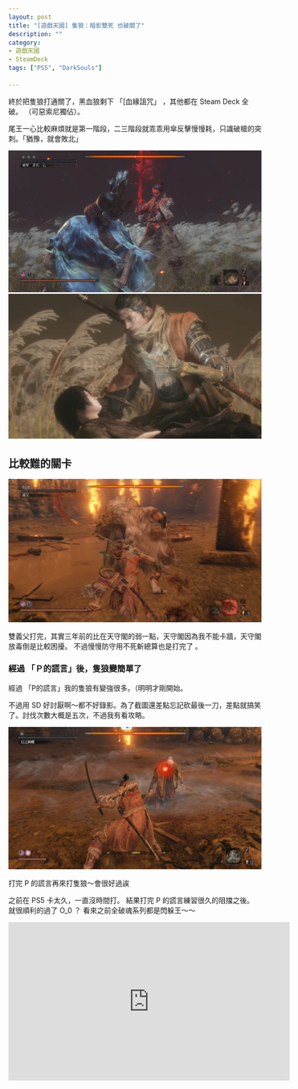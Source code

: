 ```yaml
---
layout: post
title: "[遊戲天國] 隻狼：暗影雙死 也破關了"
description: ""
category: 
- 遊戲天國
- SteamDeck
tags: ["PS5", "DarkSouls"]

---
```


終於把隻狼打通關了，黑血狼剩下 「[血緣詛咒」 ，其他都在 Steam Deck 全破。 （可惡索尼獨佔）。

尾王一心比較麻煩就是第一階段，二三階段就乖乖用傘反擊慢慢耗，只識破槍的突刺。「猶豫，就會敗北」



![image-20231228095033018](../images/2022/image-20231228095033018.png)![image-20231228095035287](../images/2022/image-20231228095035287.png)



## 比較難的關卡

![image-20231228095112511](../images/2022/image-20231228095112511.png)



雙義父打完，其實三年前的比在天守閣的弱一點，天守閣因為我不能卡牆，天守閣放毒倒是比較困擾。 不過慢慢防守用不死斬總算也是打完了 。



### 經過 「Ｐ的謊言」後，隻狼變簡單了

經過 「P的謊言」我的隻狼有變強很多。（明明才剛開始。

不過用 SD 好討厭啊～都不好錄影。為了截圖還差點忘記砍最後一刀，差點就搞笑了。討伐次數大概是五次，不過我有看攻略。

![image-20231228095232039](../images/2022/image-20231228095232039.png)



打完 P 的謊言再來打隻狼～會很好過誒

之前在 PS5 卡太久，一直沒時間打。 結果打完 P 的謊言練習很久的阻擋之後。 就很順利的過了 O_0 ？ 看來之前全破魂系列都是閃躲王～～



<iframe width="560" height="315" src="https://www.youtube.com/embed/T_5m74SByXA?si=m7sHf-jAio-6yJHJ" title="YouTube video player" frameborder="0" allow="accelerometer; autoplay; clipboard-write; encrypted-media; gyroscope; picture-in-picture; web-share" allowfullscreen></iframe>
